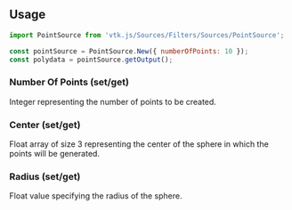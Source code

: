 ## Usage

```js
import PointSource from 'vtk.js/Sources/Filters/Sources/PointSource';

const pointSource = PointSource.New({ numberOfPoints: 10 });
const polydata = pointSource.getOutput();
```

### Number Of Points (set/get)

Integer representing the number of points to be created.

### Center (set/get)

Float array of size 3 representing the center of the sphere in which the points will be generated.

### Radius (set/get)

Float value specifying the radius of the sphere.

